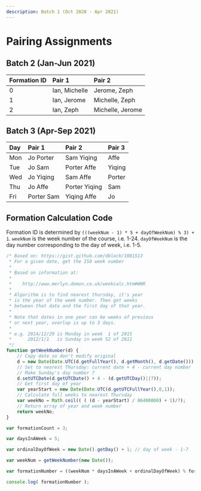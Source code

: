 ```yaml
---
description: Batch 1 (Oct 2020 - Apr 2021)
---
```


# Pairing Assignments

## Batch 2 \(Jan-Jun 2021\)

| Formation ID | Pair 1 | Pair 2 |
| :--- | :--- | :--- |
| 0 | Ian, Michelle | Jerome, Zeph |
| 1 | Ian, Jerome | Michelle, Zeph |
| 2 | Ian, Zeph | Michelle, Jerome |

## Batch 3 \(Apr-Sep 2021\)

| Day | Pair 1 | Pair 2 | Pair 3 |
| :--- | :--- | :--- | :--- |
| Mon | Jo Porter | Sam Yiqing | Affe |
| Tue | Jo Sam | Porter Affe | Yiqing |
| Wed | Jo Yiqing | Sam Affe | Porter |
| Thu | Jo Affe | Porter Yiqing | Sam |
| Fri | Porter Sam | Yiqing Affe | Jo |

## Formation Calculation Code

Formation ID is determined by `(((weekNum - 1) * 5 + dayOfWeekNum) % 3) + 1`. `weekNum` is the week number of the course, i.e. 1-24. `dayOfWeekNum` is the day number corresponding to the day of week, i.e. 1-5.

```javascript
/* Based on: https://gist.github.com/dblock/1081513
 * For a given date, get the ISO week number
 *
 * Based on information at:
 *
 *    http://www.merlyn.demon.co.uk/weekcalc.htm#WNR
 *
 * Algorithm is to find nearest thursday, it's year
 * is the year of the week number. Then get weeks
 * between that date and the first day of that year.
 *
 * Note that dates in one year can be weeks of previous
 * or next year, overlap is up to 3 days.
 *
 * e.g. 2014/12/29 is Monday in week  1 of 2015
 *      2012/1/1   is Sunday in week 52 of 2011
 */
function getWeekNumber(d) {
    // Copy date so don't modify original
    d = new Date(Date.UTC(d.getFullYear(), d.getMonth(), d.getDate()));
    // Set to nearest Thursday: current date + 4 - current day number
    // Make Sunday's day number 7
    d.setUTCDate(d.getUTCDate() + 4 - (d.getUTCDay()||7));
    // Get first day of year
    var yearStart = new Date(Date.UTC(d.getUTCFullYear(),0,1));
    // Calculate full weeks to nearest Thursday
    var weekNo = Math.ceil(( ( (d - yearStart) / 86400000) + 1)/7);
    // Return array of year and week number
    return weekNo;
}

var formationCount = 3;

var daysInAWeek = 5; 

var ordinalDayOfWeek = new Date().getDay() + 1; // day of week - 1-7

var weekNum = getWeekNumber(new Date());

var formationNumber = ((weekNum * daysInAWeek + ordinalDayOfWeek) % formationCount);

console.log( formationNumber );
```

